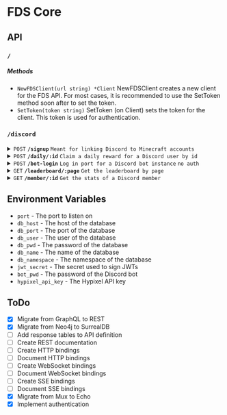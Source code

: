 # FDS Core

## API
### `/`
##### Methods

- `NewFDSClient(url string) *Client` NewFDSClient creates a new client for the FDS API. For most cases, it is
  recommended to use the SetToken method soon after to set the token.
- `SetToken(token string)` SetToken (on Client) sets the token for the client. This token is used for authentication.

### `/discord`
<details>
 <summary><code>POST</code> <code><b>/signup</b></code> <code>Meant for linking Discord to Minecraft accounts</code></summary>

##### Request Body (JSON)

  ``` go
  type DiscordVerifyRequest struct {
	ID   string `json:"id"`
	Nick string `json:"nick"`
	Name string `json:"name"`
  }
  ```

##### Response Body (JSON)

  ``` go
  type DiscordVerifyResponse struct {
	Actual string `json:"actual"`
  }
  ```

##### Method (on Client)
`Verify(input *DiscordVerifyRequest) (*DiscordVerifyResponse, error)` Verify is used to link a Discord
account to a Hypixel account. The backend will store a snapshot of the player's Hypixel stats and Mojang profile as
well as store the Discord user.
---
</details>
<details>
 <summary><code>POST</code> <code><b>/daily/:id</b></code> <code>Claim a daily reward for a Discord user by id</code></summary>

##### Request Parameters

- `id` the Discord id of the user whose daily should be claimed

##### Response Body (JSON)

  ``` go
  type DiscordDailyResponse struct {
    Actual string `json:"actual"`
  }
  ```

##### Method (on Client)
`ClaimDaily(id string) (*DiscordDailyResponse, error)` Daily is used to claim the daily reward for a Discord user.
The backend will return the user's updated stats.
---
</details>
<details>
  <summary><code>POST</code> <code><b>/bot-login</b></code> <code>Log in port for a Discord bot instance</code> <code>no auth</code></summary>

##### Request Body (JSON)

  ``` go
  type DiscordBotLoginRequest struct {
	Pwd string `json:"pwd" query:"pwd"`
  }
  ```

##### Response Body (JSON)

  ``` go
  type DiscordBotLoginResponse struct {
    Actual string `json:"actual"`
  }
  ```

##### Method (on Client)
`BotLogin(input *DiscordBotLoginRequest) (*DiscordBotLoginResponse, error)` BotLogin is used to login the bot to the
Discord API. No token is required for this endpoint.
---
</details>
<details>
 <summary><code>GET</code> <code><b>/leaderboard/:page</b></code> <code>Get the leaderboard by page</code></summary>

##### Request Parameters

- `page` the page of the leaderboard to get (zero-based indexing)

##### Response Body (JSON)

  ``` go
  type DiscordLeaderboardResponse []struct{
	DiscordID string  `json:"discord_id"`
	Level     int     `json:"level"`
	XP        float64 `json:"xp"`
  }
  ```

##### Method (on Client)
`Leaderboard(page string) (*DiscordLeaderboardResponse, error)` Leaderboard is used to get the leaderboard for all verified 
Discord users. NOTE: The pagination uses zero-based indexing.
---
</details>
<details>
 <summary><code>GET</code> <code><b>/member/:id</b></code> <code>Get the stats of a Discord member</code></summary>

##### Request Parameters

- `id` the Discord id of the user whose stats should be retrieved

##### Response Body (JSON)

  ``` go
  type DiscordMemberResponse struct {
	DiscordID   string  `json:"discord_id"`
	Name        string  `json:"name"`
	Nick        string  `json:"nick"`
	XP          float64 `json:"xp"`
	LastDailyAt string  `json:"last_daily_at"`
	Level       int     `json:"level"`
	Streak      int     `json:"streak"`
  }
  ```

##### Method (on Client)
`Member(id string) (*DiscordMemberResponse, error)` Member is used to get the stats for a specific Discord user.
---
</details>

## Environment Variables
- `port` - The port to listen on
- `db_host` - The host of the database
- `db_port` - The port of the database
- `db_user` - The user of the database
- `db_pwd` - The password of the database
- `db_name` - The name of the database
- `db_namespace` - The namespace of the database
- `jwt_secret` - The secret used to sign JWTs
- `bot_pwd` - The password of the Discord bot
- `hypixel_api_key` - The Hypixel API key

## ToDo
- [x] Migrate from GraphQL to REST
- [x] Migrate from Neo4j to SurrealDB
- [ ] Add response tables to API definition
- [ ] Create REST documentation
- [ ] Create HTTP bindings
- [ ] Document HTTP bindings
- [ ] Create WebSocket bindings
- [ ] Document WebSocket bindings
- [ ] Create SSE bindings
- [ ] Document SSE bindings
- [x] Migrate from Mux to Echo
- [x] Implement authentication
